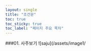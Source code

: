 ```yaml
---
layout: single
title: "조건문"
toc: true
toc_sticky: true
toc_label: "페이지 주요 목차"
---
```


###01. 사주보기
![saju](/assets/image1/
